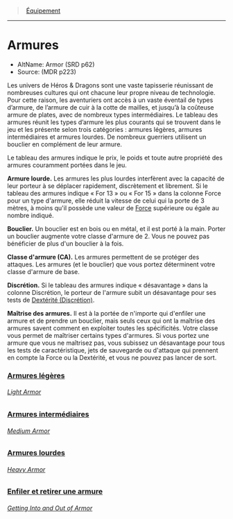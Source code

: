 ﻿---
!Items
Name: Armures
AltName: Armor (SRD p62)
Source: (MDR p223)
Id: armor_hd.md#armures
RootId: armor_hd.md
ParentLink: equipment_hd.md
ParentName: Équipement
NameLevel: 1
Attributes: {}
AttributesDictionary: >+
  {}

---
>  [Équipement](hd_equipment.md)

---


# Armures

- AltName: Armor (SRD p62)
- Source: (MDR p223)

Les univers de Héros & Dragons sont une vaste tapisserie réunissant de nombreuses cultures qui ont chacune leur propre niveau de technologie. Pour cette raison, les aventuriers ont accès à un vaste éventail de types d’armure, de l’armure de cuir à la cotte de mailles, et jusqu’à la coûteuse armure de plates, avec de nombreux types intermédiaires. Le tableau des armures réunit les types d’armure les plus courants qui se trouvent dans le jeu et les présente selon trois catégories : armures légères, armures intermédiaires et armures lourdes. De nombreux guerriers utilisent un bouclier en complément de leur armure.

Le tableau des armures indique le prix, le poids et toute autre propriété des armures couramment portées dans le jeu.

**Armure lourde.** Les armures les plus lourdes interfèrent avec la capacité de leur porteur à se déplacer rapidement, discrètement et librement. Si le tableau des armures indique « For 13 » ou « For 15 » dans la colonne Force pour un type d'armure, elle réduit la vitesse de celui qui la porte de 3 mètres, à moins qu'il possède une valeur de [Force](hd_abilities_strength.md) supérieure ou égale au nombre indiqué.

**Bouclier.** Un bouclier est en bois ou en métal, et il est porté à la main. Porter un bouclier augmente votre classe d'armure de 2. Vous ne pouvez pas bénéficier de plus d'un bouclier à la fois.

**Classe d'armure (CA).** Les armures permettent de se protéger des attaques. Les armures (et le bouclier) que vous portez déterminent votre classe d'armure de base.

**Discrétion.** Si le tableau des armures indique « désavantage » dans la colonne Discrétion, le porteur de l'armure subit un désavantage pour ses tests de [Dextérité (Discrétion)](hd_abilities_dexterity_discretion.md).

**Maîtrise des armures.** Il est à la portée de n'importe qui d'enfiler une armure et de prendre un bouclier, mais seuls ceux qui ont la maîtrise des armures savent comment en exploiter toutes les spécificités. Votre classe vous permet de maîtriser certains types d'armures. Si vous portez une armure que vous ne maîtrisez pas, vous subissez un désavantage pour tous les tests de caractéristique, jets de sauvegarde ou d'attaque qui prennent en compte la Force ou la Dextérité, et vous ne pouvez pas lancer de sort.



### [Armures légères](hd_armor_armures_legeres.md)

###### _[Light Armor](hd_armor_armures_legeres.md)_



### [Armures intermédiaires](hd_armor_armures_intermediaires.md)

###### _[Medium Armor](hd_armor_armures_intermediaires.md)_



### [Armures lourdes](hd_armor_armures_lourdes.md)

###### _[Heavy Armor](hd_armor_armures_lourdes.md)_



### [Enfiler et retirer une armure](hd_armor_enfiler_et_retirer_une_armure.md)

###### _[Getting Into and Out of Armor](hd_armor_enfiler_et_retirer_une_armure.md)_

